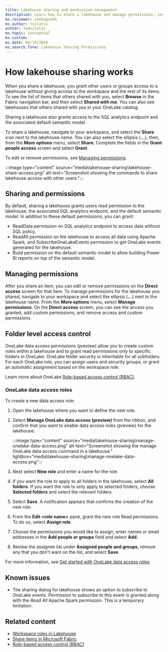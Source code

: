 ```yaml
---
title: Lakehouse sharing and permission management
description: Learn how to share a lakehouse and manage permissions, including how to remove permissions and create data access roles.
ms.reviewer: snehagunda
ms.author: tvilutis
author: tedvilutis
ms.topic: conceptual
ms.custom:
ms.date: 04/19/2024
ms.search.form: Lakehouse Sharing Permissions
---
```


# How lakehouse sharing works

When you share a lakehouse, you grant other users or groups access to a lakehouse without giving access to the workspace and the rest of its items. To see the list of items that others shared with you, select **Browse** in the Fabric navigation bar, and then select **Shared with me**. You can also see lakehouses that others shared with you in your OneLake catalog.

Sharing a lakehouse also grants access to the SQL analytics endpoint and the associated default semantic model.

To share a lakehouse, navigate to your workspace, and select the **Share** icon next to the lakehouse name. You can also select the ellipsis (**...**), then, from the **More options** menu, select **Share**. Complete the fields in the **Grant people access** screen and select **Grant**.

To edit or remove permissions, see [Managing permissions](#managing-permissions).

:::image type="content" source="media\lakehouse-sharing\lakehouse-share-access.png" alt-text="Screenshot showing the commands to share lakehouse access with other users.":::

## Sharing and permissions

By default, sharing a lakehouse grants users read permission to the lakehouse, the associated SQL analytics endpoint, and the default semantic model. In addition to these default permissions, you can grant:

- ReadData permission on SQL analytics endpoint to access data without SQL policy.
- ReadAll permission on the lakehouse to access all data using Apache Spark, and SubscribeOneLakeEvents permission to get OneLake events generated for the lakehouse.
- Build permission on the default semantic model to allow building Power BI reports on top of the semantic model.

## Managing permissions

After you share an item, you can edit or remove permissions on the **Direct access** screen for that item. To manage permissions for the lakehouse you shared, navigate to your workspace and select the ellipsis (**...**) next to the lakehouse name. From the **More options** menu, select **Manage permissions**. On the **Direct access** screen, you can see the access you granted, add custom permissions, and remove access and custom permissions.

## Folder level access control

OneLake data access permissions (preview) allow you to create custom roles within a lakehouse and to grant read permissions only to specific folders in OneLake. OneLake folder security is inheritable for all subfolders. For each OneLake role, you can assign users and security groups, or grant an automatic assignment based on the workspace role.

Learn more about OneLake [Role-based access control (RBAC)](../onelake/security/data-access-control-model.md).

### OneLake data access roles

To create a new data access role:

1. Open the lakehouse where you want to define the new role.
1. Select **Manage OneLake data access (preview)** from the ribbon, and confirm that you want to enable data access roles (preview) for the lakehouse.

   :::image type="content" source="media\lakehouse-sharing\manage-onelake-data-access.png" alt-text="Screenshot showing the manage OneLake data access command in a lakehouse." lightbox="media\lakehouse-sharing\manage-onelake-data-access.png":::

1. Next select **New role** and enter a name for the role.
1. If you want the role to apply to all folders in the lakehouse, select **All folders**. If you want the role to only apply to selected folders, choose **Selected folders** and select the relevant folders.
1. Select **Save**. A notification appears that confirms the creation of the new role.
1. From the **Edit \<role name>** pane, grant the new role Read permissions. To do so, select **Assign role**.
1. Choose the permissions you would like to assign, enter names or email addresses in the **Add people or groups** field and select **Add**.
1. Review the assignee list under **Assigned people and groups**, remove any that you don't want on the list, and select **Save**.

For more information, see [Get started with OneLake data access roles](../onelake/security/get-started-onelake-security.md).

## Known issues
* The sharing dialog for lakehouse shows an option to subscribe to OneLake events. Permission to subscribe to this event is granted along with the *Read All* Apache Spark permission. This is a temporary limitation.


## Related content

- [Workspace roles in Lakehouse](workspace-roles-lakehouse.md)
- [Share items in Microsoft Fabric](../fundamentals/share-items.md)
- [Role-based access control (RBAC)](../onelake/security/data-access-control-model.md)
